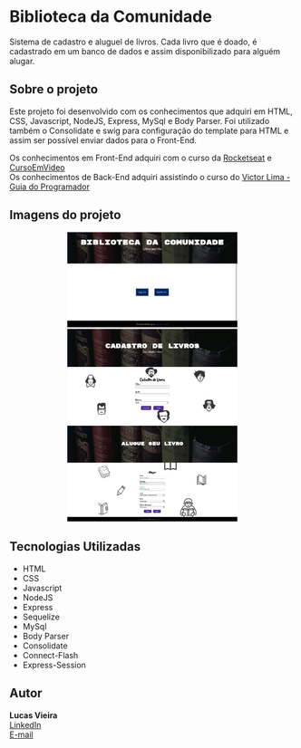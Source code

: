 # Biblioteca da Comunidade
Sistema de cadastro e aluguel de livros. Cada livro que é doado, é cadastrado em um banco de dados e assim disponibilizado para alguém alugar.

## Sobre o projeto
Este projeto foi desenvolvido com os conhecimentos que adquiri em HTML, CSS, Javascript, NodeJS, Express, MySql e Body Parser. 
Foi utilizado também o Consolidate e swig para configuração do template para HTML e assim ser possível enviar dados para o Front-End.

Os conhecimentos em Front-End adquiri com o curso da [Rocketseat](https://www.rocketseat.com.br/) e [CursoEmVideo](https://www.cursoemvideo.com/) <br />
Os conhecimentos de Back-End adquiri assistindo o curso do [Victor Lima - Guia do Programador](https://www.youtube.com/channel/UC_issB-37g9lwfAA37fy2Tg)

## Imagens do projeto
<div align=center>
  <img src="public/images/project_photos/home.png" style="width: 300px;"/>
  <img src="public/images/project_photos/register_book.png" style="width: 300px;"/>
  <img src="public/images/project_photos/rent_book.png" style="width: 300px;"/>
</div>

## Tecnologias Utilizadas
  * HTML
  * CSS
  * Javascript
  * NodeJS
  * Express
  * Sequelize
  * MySql
  * Body Parser
  * Consolidate
  * Connect-Flash
  * Express-Session

## Autor
  **Lucas Vieira** <br />
  [LinkedIn](https://www.linkedin.com/in/lucas-vieira-dev/)<br />
  [E-mail](mailto:lukasveras14@gmail.com)
